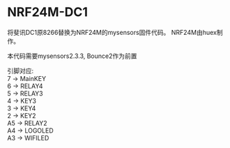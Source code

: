 # NRF24M-DC1
将斐讯DC1原8266替换为NRF24M的mysensors固件代码。
NRF24M由huex制作。

本代码需要mysensors2.3.3, Bounce2作为前置

引脚对应:  
7 -> MainKEY  
6 -> RELAY4  
5 -> RELAY3  
4 -> KEY3  
3 -> KEY4  
2 -> KEY2  
A5 -> RELAY2  
A4 -> LOGOLED  
A3 -> WIFILED 
